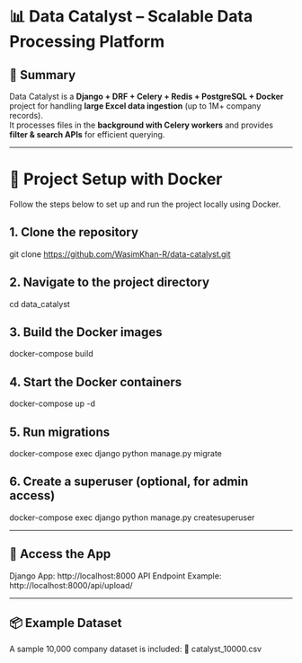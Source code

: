 # 📊 Data Catalyst – Scalable Data Processing Platform  

## 🚀 Summary  
Data Catalyst is a **Django + DRF + Celery + Redis + PostgreSQL + Docker** project for handling **large Excel data ingestion** (up to 1M+ company records).  
It processes files in the **background with Celery workers** and provides **filter & search APIs** for efficient querying.  

---

# 🐳 Project Setup with Docker  

Follow the steps below to set up and run the project locally using Docker.

## 1. Clone the repository
git clone https://github.com/WasimKhan-R/data-catalyst.git

## 2. Navigate to the project directory
cd data_catalyst

## 3. Build the Docker images
docker-compose build

## 4. Start the Docker containers
docker-compose up -d

## 5. Run migrations
docker-compose exec django python manage.py migrate

## 6. Create a superuser (optional, for admin access)
docker-compose exec django python manage.py createsuperuser

---

## 🔗 Access the App
Django App: http://localhost:8000
API Endpoint Example: http://localhost:8000/api/upload/

---

## 📦 Example Dataset
A sample 10,000 company dataset is included:
📂 catalyst_10000.csv
